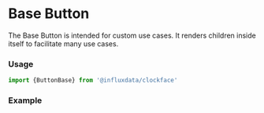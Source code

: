 # Base Button

The Base Button is intended for custom use cases. It renders children inside itself to facilitate many use cases.

### Usage
```js
import {ButtonBase} from '@influxdata/clockface'
```

### Example
<!-- STORY -->

<!-- STORY HIDE START -->

<!-- STORY HIDE END -->

<!-- PROPS -->
